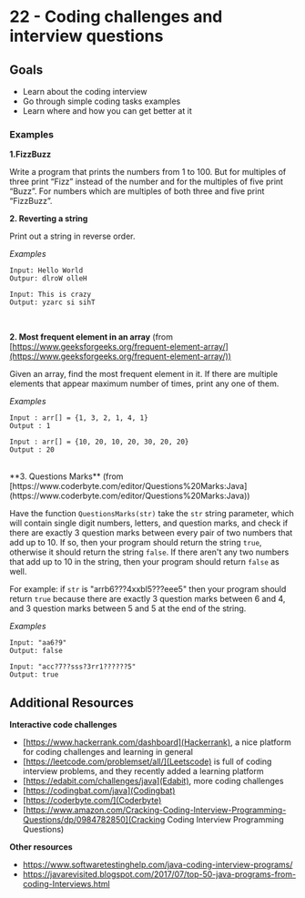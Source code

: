 # 22 - Coding challenges and interview questions

<Teacher name="Alina"></Teacher>

## Goals
- Learn about the coding interview
- Go through simple coding tasks examples
- Learn where and how you can get better at it

### Examples

**1.FizzBuzz**

Write a program that prints the numbers from 1 to 100. But for multiples of three print “Fizz” instead of the number and for the multiples of five print “Buzz”. 
For numbers which are multiples of both three and five print “FizzBuzz”.

**2. Reverting a string**

Print out a string in reverse order.

*Examples*
```
Input: Hello World
Outpur: dlroW olleH

Input: This is crazy
Output: yzarc si sihT
```
<BR />

**2. Most frequent element in an array** (from [https://www.geeksforgeeks.org/frequent-element-array/](https://www.geeksforgeeks.org/frequent-element-array/))

Given an array, find the most frequent element in it. If there are multiple elements that appear maximum number of times, print any one of them.


*Examples*
``` 
Input : arr[] = {1, 3, 2, 1, 4, 1}
Output : 1
 
Input : arr[] = {10, 20, 10, 20, 30, 20, 20}
Output : 20
```

<BR />
**3. Questions Marks** (from [https://www.coderbyte.com/editor/Questions%20Marks:Java](https://www.coderbyte.com/editor/Questions%20Marks:Java))

Have the function `QuestionsMarks(str)` take the `str` string parameter, which will contain single digit numbers, letters, and question marks, and check if there are exactly 3 question marks between every pair of two numbers that add up to 10. If so, then your program should return the string `true`, otherwise it should return the string `false`. If there aren't any two numbers that add up to 10 in the string, then your program should return `false` as well.

For example: if `str` is "arrb6???4xxbl5???eee5" then your program should return `true` because there are exactly 3 question marks between 6 and 4, and 3 question marks between 5 and 5 at the end of the string.

*Examples*
```
Input: "aa6?9"
Output: false

Input: "acc?7??sss?3rr1??????5"
Output: true
```

## Additional Resources

**Interactive code challenges**

 - [https://www.hackerrank.com/dashboard](Hackerrank), a nice platform for coding challenges and learning in general
 - [https://leetcode.com/problemset/all/](Leetscode) is full of coding interview problems, and they recently added a learning platform
 - [https://edabit.com/challenges/java](Edabit), more coding challenges
 - [https://codingbat.com/java](Codingbat)
 - [https://coderbyte.com/](Coderbyte)
 - [https://www.amazon.com/Cracking-Coding-Interview-Programming-Questions/dp/0984782850](Cracking Coding Interview Programming Questions)

 **Other resources**
 - https://www.softwaretestinghelp.com/java-coding-interview-programs/
 - https://javarevisited.blogspot.com/2017/07/top-50-java-programs-from-coding-Interviews.html
